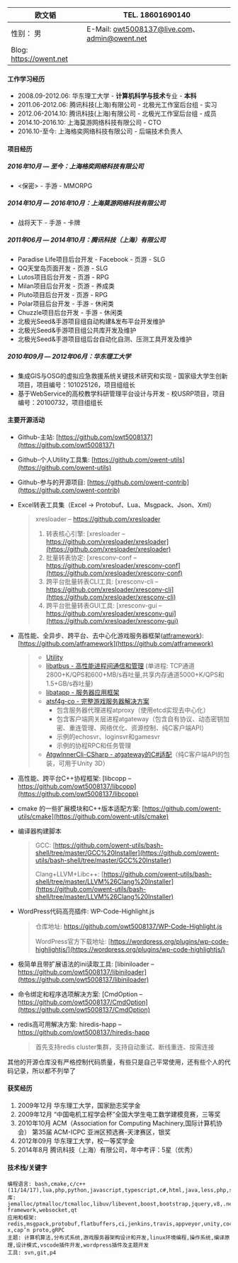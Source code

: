 | 欧文韬                     | TEL. 18601690140                         |
| ----------------------- | ---------------------------------------- |
| 性别： 男                   | E-Mail: [owt5008137@live.com](mailto:owt5008137@live.com)、[admin@owent.net](mailto:admin@owent.net) |
| Blog: https://owent.net |                                          |

#### 工作学习经历

+ 2008.09-2012.06: 华东理工大学 - **计算机科学与技术**专业 - **本科**
+ 2011.06-2012.06: 腾讯科技(上海)有限公司 - 北极光工作室后台组 - 实习
+ 2012.06-2014.10: 腾讯科技(上海)有限公司 - 北极光工作室后台组 - 成员
+ 2014.10-2016.10: 上海莫游网络科技有限公司 - CTO
+ 2016.10-至今: 上海格奕网络科技有限公司 - 后端技术负责人

#### 项目经历

##### 2016年10月 — 至今：上海格奕网络科技有限公司

+ <保密> - 手游 - MMORPG

##### 2014年10月 — 2016年10月：上海莫游网络科技有限公司

+ 战将天下 - 手游 - 卡牌

##### 2011年06月 — 2014年10月：腾讯科技（上海）有限公司

+ Paradise Life项目后台开发 - Facebook - 页游 - SLG
+ QQ天堂岛页面开发 - 页游 - SLG
+ Lutos项目后台开发 - 页游 - RPG
+ Milan项目后台开发 - 页游 - 养成类
+ Pluto项目后台开发 - 页游 - RPG
+ Polar项目后台开发 - 手游 - 休闲类
+ Chuzzle项目后台开发 - 手游 - 休闲类
+ 北极光Seed&手游项目组自动构建&发布平台开发维护
+ 北极光Seed&手游项目组公共库开发及维护
+ 北极光Seed&手游项目组后台自动化自测、压测工具开发及维护

##### 2010年09月 — 2012年06月：华东理工大学

+ 集成GIS与OSG的虚拟应急救援系统关键技术研究和实现 - 国家级大学生创新项目，项目编号：101025126，项目组组长
+ 基于WebService的高校教学科研管理平台设计与开发 - 校USRP项目，项目编号：20100732，项目组组长

#### 主要开源活动

+ Github-主站: [https://github.com/owt5008137](https://github.com/owt5008137)

- Github-个人Utility工具集: [https://github.com/owent-utils](https://github.com/owent-utils)
- Github-参与的开源项目: [https://github.com/owent-contrib](https://github.com/owent-contrib)
- Excel转表工具集（Excel -> Protobuf、Lua、Msgpack、Json、Xml）
  > xresloader – https://github.com/xresloader
  >
  > 1. 转表核心引擎: [xresloader – https://github.com/xresloader/xresloader](https://github.com/xresloader/xresloader)
  > 2. 批量转表协定: [xresconv-conf – https://github.com/xresloader/xresconv-conf](https://github.com/xresloader/xresconv-conf)
  > 3. 跨平台批量转表CLI工具: [xresconv-cli – https://github.com/xresloader/xresconv-cli](https://github.com/xresloader/xresconv-cli)
  > 4. 跨平台批量转表GUI工具: [xresconv-gui – https://github.com/xresloader/xresconv-gui](https://github.com/xresloader/xresconv-gui)

- 高性能、全异步、跨平台、去中心化游戏服务器框架([atframework](https://atframe.work/)): [https://github.com/atframework](https://github.com/atframework)

  > * [Utility](https://github.com/atframework/atframe_utils)
  > * [libatbus - 高性能进程间通信和管理](https://github.com/atframework/libatbus) (单进程: TCP通道2800+K/QPS和600+MB/s吞吐量,共享内存通道5000+K/QPS和1.5+GB/s吞吐量)
  > * [libatapp - 服务器应用框架](https://github.com/atframework/libatapp)
  > * [atsf4g-co - 完整游戏服务器解决方案](https://github.com/atframework/atsf4g-co)
  >   * 包含服务器代理进程atproxy（使用etcd实现去中心化）
  >   * 包含客户端网关层进程atgateway（包含自有协议、动态密钥加密、重连管理、网络优化、资源控制、纯C客户端API）
  >   * 示例的echosvr、loginsvr和gamesvr
  >   * 示例的协程RPC和任务管理
  > * [AtgwInnerCli-CSharp - atgateway的C#适配](https://github.com/atframework/AtgwInnerCli-CSharp)（纯C客户端API的包装，可用于Unity 3D）

- 高性能、跨平台C++协程框架: [libcopp – https://github.com/owt5008137/libcopp](https://github.com/owt5008137/libcopp)

- cmake 的一些扩展模块和C++版本适配方案: [https://github.com/owent-utils/cmake](https://github.com/owent-utils/cmake)

- 编译器构建脚本

  > GCC:  [https://github.com/owent-utils/bash-shell/tree/master/GCC%20Installer](https://github.com/owent-utils/bash-shell/tree/master/GCC%20Installer)
  >
  > Clang+LLVM+Libc++: [https://github.com/owent-utils/bash-shell/tree/master/LLVM%26Clang%20Installer](https://github.com/owent-utils/bash-shell/tree/master/LLVM%26Clang%20Installer)

- WordPress代码高亮插件: WP-Code-Highlight.js

  > 仓库地址: https://github.com/owt5008137/WP-Code-Highlight.js
  >
  > WordPress官方下载地址: [https://wordpress.org/plugins/wp-code-highlightjs/](https://wordpress.org/plugins/wp-code-highlightjs/)

+ 极简单且带扩展语法的ini读取工具: [libiniloader – https://github.com/owt5008137/libiniloader](https://github.com/owt5008137/libiniloader)

+ 命令绑定和程序选项解决方案: [CmdOption – https://github.com/owt5008137/CmdOption](https://github.com/owt5008137/CmdOption)

+ redis高可用解决方案: hiredis-happ – https://github.com/owt5008137/hiredis-happ

  > 首先支持redis cluster集群，支持自动重试、断线重连、按需连接

其他的开源仓库没有严格控制代码质量，有些只是自己平常使用，还有些个人的代码记录，所以都不列举了

#### 获奖经历

1. 2009年12月 华东理工大学，国家励志奖学金
2. 2009年12月 “中国电机工程学会杯”全国大学生电工数学建模竞赛，三等奖
3. 2010年10月 ACM（Association for Computing Machinery,国际计算机协会） 第35届 ACM-ICPC 亚洲区预选赛-天津赛区，银奖
4. 2012年09月 华东理工大学，校一等奖学金
5. 2014年8月 腾讯科技（上海）有限公司，年中考评：5星（优秀）


#### 技术栈/关键字

```
编程语言: bash,cmake,c/c++(11/14/17),lua,php,python,javascript,typescript,c#,html,java,less,php,sql,markdown
库: jemalloc/ptmalloc/tcmalloc,libuv/libevent,boost,bootstrap,jquery,v8,.net,angularjs,vue.js,nodejs,zend framework,websocket,qt
应用和框架: redis,msgpack,protobuf,flatbuffers,ci,jenkins,travis,appveyor,unity,cocos2d-x,cap’n proto,gRPC
主题: 计算机算法,分布式系统,游戏服务器架构设计和开发,linux环境编程,操作系统,编译原理,设计模式,vscode插件开发,wordpress插件及主题开发
工具: svn,git,p4
```

 